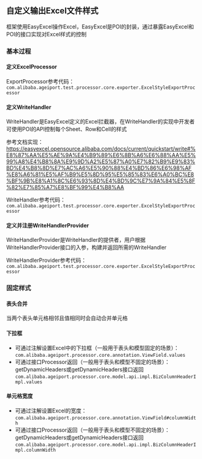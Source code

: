 ## 自定义输出Excel文件样式

框架使用EasyExcel操作Excel，EasyExcel是POI的封装，通过暴露EasyExcel和POI的接口实现对Excel样式的控制

### 基本过程

#### 定义ExcelProcessor

ExportProcessor参考代码：```com.alibaba.ageiport.test.processor.core.exporter.ExcelStyleExportProcessor```

#### 定义WriteHandler

WriteHandler是EasyExcel定义的Excel拦截器，在WriteHandler的实现中开发者可使用POI的API控制每个Sheet、Row和Cell的样式

参考文档实现：https://easyexcel.opensource.alibaba.com/docs/current/quickstart/write#%E8%87%AA%E5%AE%9A%E4%B9%89%E6%8B%A6%E6%88%AA%E5%99%A8%E4%B8%8A%E9%9D%A2%E5%87%A0%E7%82%B9%E9%83%BD%E4%B8%8D%E7%AC%A6%E5%90%88%E4%BD%86%E6%98%AF%E8%A6%81%E5%AF%B9%E5%8D%95%E5%85%83%E6%A0%BC%E8%BF%9B%E8%A1%8C%E6%93%8D%E4%BD%9C%E7%9A%84%E5%8F%82%E7%85%A7%E8%BF%99%E4%B8%AA

WriteHandler参考代码：```com.alibaba.ageiport.test.processor.core.exporter.ExcelStyleExportProcessor```

#### 定义并注册WriteHandlerProvider

WriteHandlerProvider是WriteHandler的提供者，用户根据WriteHandlerProvider接口的入参，构建并返回所需的WriteHandler

WriteHandlerProvider参考代码：```com.alibaba.ageiport.test.processor.core.exporter.ExcelStyleExportProcessor```

### 固定样式

#### 表头合并

当两个表头单元格相邻且值相同时会自动合并单元格

#### 下拉框

* 可通过注解设置Excel中的下拉框（一般用于表头和模型固定的场景）：```com.alibaba.ageiport.processor.core.annotation.ViewField.values```
* 可通过接口Processor返回（一般用于表头和模型不固定的场景）：getDynamicHeaders或getDynamicHeaders接口返回 ```com.alibaba.ageiport.processor.core.model.api.impl.BizColumnHeaderImpl.values```

#### 单元格宽度

* 可通过注解设置Excel的宽度：```com.alibaba.ageiport.processor.core.annotation.ViewField#columnWidth```
* 可通过接口Processor返回（一般用于表头和模型不固定的场景）：getDynamicHeaders或getDynamicHeaders接口返回 ```com.alibaba.ageiport.processor.core.model.api.impl.BizColumnHeaderImpl.columnWidth```